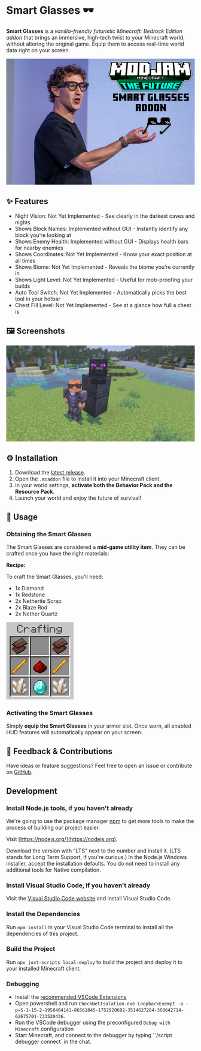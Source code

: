 # Smart Glasses 🕶️

**Smart Glasses** is a _vanilla-friendly futuristic Minecraft: Bedrock Edition addon_ that brings an immersive, high‑tech twist to your Minecraft world, without altering the original game. Equip them to access real-time world data right on your screen.

![ModJam Banner](https://github.com/Phalcode/minecraft-smart-glasses/blob/master/img/modjam.png?raw=true)

## ✨ Features

- Night Vision: Not Yet Implemented - See clearly in the darkest caves and nights
- Shows Block Names: Implemented without GUI - Instantly identify any block you’re looking at
- Shows Enemy Health: Implemented without GUI - Displays health bars for nearby enemies
- Shows Coordinates: Not Yet Implemented - Know your exact position at all times
- Shows Biome: Not Yet Implemented - Reveals the biome you’re currently in
- Shows Light Level: Not Yet Implemented - Useful for mob-proofing your builds
- Auto Tool Switch: Not Yet Implemented - Automatically picks the best tool in your hotbar
- Chest Fill Level: Not Yet Implemented - See at a glance how full a chest is

## 🖼️ Screenshots

![Screenshot](https://github.com/Phalcode/minecraft-smart-glasses/blob/master/img/screenshot_1.png?raw=true)

## ⚙️ Installation

1. Download the [latest release](https://github.com/Phalcode/minecraft-smart-glasses/releases/latest).
2. Open the `.mcaddon` file to install it into your Minecraft client.
3. In your world settings, **activate both the Behavior Pack and the Resource Pack**.
4. Launch your world and enjoy the future of survival!

## 🧠 Usage

### Obtaining the Smart Glasses

The Smart Glasses are considered a **mid‑game utility item**.
They can be crafted once you have the right materials:

**Recipe:**

To craft the Smart Glasses, you'll need:

- 1x Diamond
- 1x Redstone
- 2x Netherite Scrap
- 2x Blaze Rod
- 2x Nether Quartz

![Recipe](https://github.com/Phalcode/minecraft-smart-glasses/blob/master/img/recipe.png?raw=true)

### Activating the Smart Glasses

Simply **equip the Smart Glasses** in your armor slot.
Once worn, all enabled HUD features will automatically appear on your screen.

## 💬 Feedback & Contributions

Have ideas or feature suggestions?
Feel free to open an issue or contribute on [GitHub](https://github.com/Phalcode/minecraft-smart-glasses).

## Development

### Install Node.js tools, if you haven't already

We're going to use the package manager [npm](https://www.npmjs.com/package/npm) to get more tools to make the process of building our project easier.

Visit [https://nodejs.org/](https://nodejs.org).

Download the version with "LTS" next to the number and install it. (LTS stands for Long Term Support, if you're curious.) In the Node.js Windows installer, accept the installation defaults. You do not need to install any additional tools for Native compilation.

### Install Visual Studio Code, if you haven't already

Visit the [Visual Studio Code website](https://code.visualstudio.com) and install Visual Studio Code.

### Install the Dependencies

Run `npm install` in your Visual Studio Code terminal to install all the dependencies of this project.

### Build the Project

Run `npx just-scripts local-deploy` to build the project and deploy it to your installed Minecraft client.

### Debugging

- Install the [recommended VSCode Extensions](.vscode/extensions.json)
- Open powershell and run `CheckNetIsolation.exe LoopbackExempt -a -p=S-1-15-2-1958404141-86561845-1752920682-3514627264-368642714-62675701-733520436`.
- Run the VSCode debugger using the preconfigured `Debug with Minecraft` configuration
- Start Minecraft, and connect to the debugger by typing ``/script debugger connect` in the chat.
